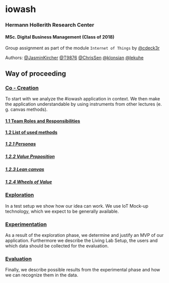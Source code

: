 # iowash
### Hermann Hollerith Research Center  
#### MSc. Digital Business Management (Class of 2018) 
Group assignment as part of the module `Internet of Things` by [@cdeck3r](https://github.com/cdeck3r)  
  
Authors: [@JasminKircher](https://github.com/JasminKircher) [@T9876](https://github.com/T9876) [@ChrisSen](https://github.com/ChrisSen) [@klonsian](https://github.com/klonsian) [@lekuhe](https://github.com/lekuhe)

## Way of proceeding
### [Co - Creation](https://github.com/hhzsmartlab/iowash/tree/master/01_Co-Creation)
To start with we analyze the #iowash application in context. We then make the application understandable by using instruments from other lectures (e. g. canvas methods).

#### [1.1 Team Roles and Responsibilities](https://github.com/hhzsmartlab/iowash/blob/master/01_Co-Creation/1.1_Team.md)
  #### [1.2 List of used methods](https://github.com/hhzsmartlab/iowash/blob/master/01_Co-Creation/1.2_Methods.md)
   
  ##### [1.2.1 Personas](https://github.com/hhzsmartlab/iowash/blob/master/01_Co-Creation/1.2_Methods.md#personas)
  ##### [1.2.2 Value Proposition](https://github.com/hhzsmartlab/iowash/blob/master/01_Co-Creation/1.2_Methods.md#value-propsition)
  ##### [1.2.3 Lean canvas](https://github.com/hhzsmartlab/iowash/blob/master/01_Co-Creation/1.2_Methods.md#lean-canvas)
  ##### [1.2.4 Wheels of Value](https://github.com/hhzsmartlab/iowash/blob/master/01_Co-Creation/1.2_Methods.md#wheels-of-value)
    
### [Exploration](https://github.com/hhzsmartlab/iowash/tree/master/02_Exploration)
In a test setup we show how our idea can work. We use IoT Mock-up technology, which we expect to be generally available.

### [Experimentation](https://github.com/hhzsmartlab/iowash/tree/master/03_Experimentation)
As a result of the exploration phase, we determine and justify an MVP of our application. Furthermore we describe the Living Lab Setup, the users and which data should be collected for the evaluation.

### [Evaluation](https://github.com/hhzsmartlab/iowash/tree/master/04_Evaluation)
Finally, we describe possible results from the experimental phase and how we can recognize them in the data.
